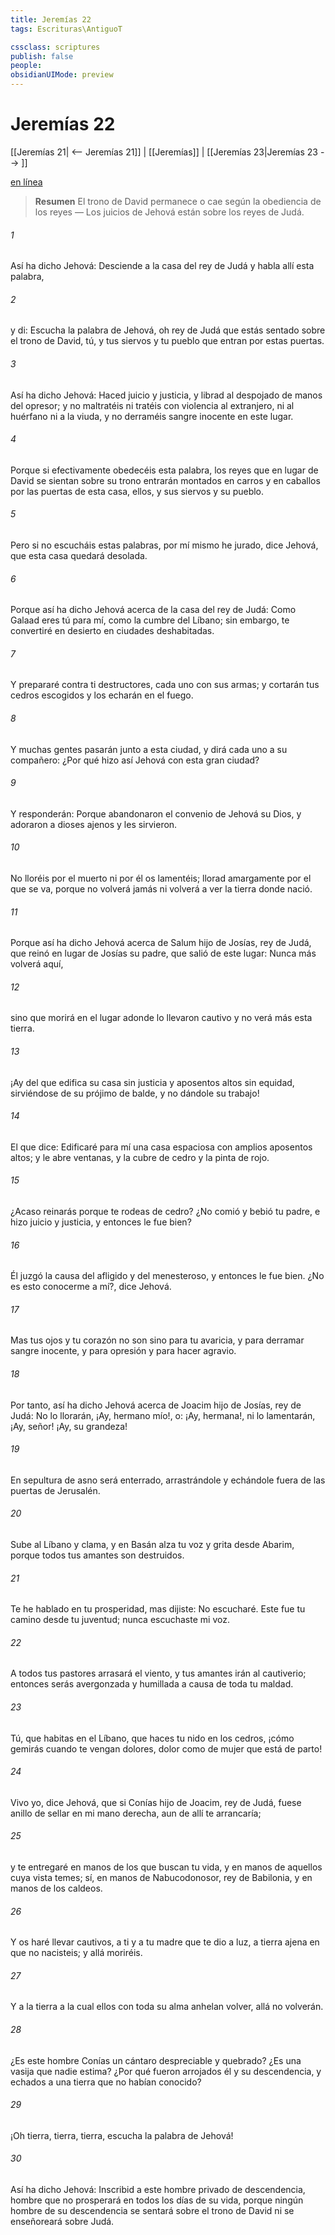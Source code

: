 ```yaml
---
title: Jeremías 22
tags: Escrituras\AntiguoT

cssclass: scriptures
publish: false
people:
obsidianUIMode: preview
---
```


# Jeremías 22
[[Jeremías 21| <-- Jeremías 21]] | [[Jeremías]] | [[Jeremías 23|Jeremías 23 --> ]]

[en línea](https://churchofjesuschrist.org/study/scriptures/ot/jer/22?lang=spa)

> __Resumen__
El trono de David permanece o cae según la obediencia de los reyes — Los juicios de Jehová están sobre los reyes de Judá.

###### 1 
Así ha dicho Jehová: Desciende a la casa del rey de Judá y habla allí esta palabra,

###### 2 
y di: Escucha la palabra de Jehová, oh rey de Judá que estás sentado sobre el trono de David, tú, y tus siervos y tu pueblo que entran por estas puertas.

###### 3 
Así ha dicho Jehová: Haced juicio y justicia, y librad al despojado de manos del opresor; y no maltratéis ni tratéis con violencia al extranjero, ni al huérfano ni a la viuda, y no derraméis sangre inocente en este lugar.

###### 4 
Porque si efectivamente obedecéis esta palabra, los reyes que en lugar de David se sientan sobre su trono entrarán montados en carros y en caballos por las puertas de esta casa, ellos, y sus siervos y su pueblo.

###### 5 
Pero si no escucháis estas palabras, por mí mismo he jurado, dice Jehová, que esta casa quedará desolada.

###### 6 
Porque así ha dicho Jehová acerca de la casa del rey de Judá: Como Galaad eres tú para mí,  como la cumbre del Líbano; sin embargo, te convertiré en desierto  en ciudades deshabitadas.

###### 7 
Y prepararé contra ti destructores, cada uno con sus armas; y cortarán tus cedros escogidos y los echarán en el fuego.

###### 8 
Y muchas gentes pasarán junto a esta ciudad, y dirá cada uno a su compañero: ¿Por qué hizo así Jehová con esta gran ciudad?

###### 9 
Y responderán: Porque abandonaron el convenio de Jehová su Dios, y adoraron a dioses ajenos y les sirvieron.

###### 10 
No lloréis por el muerto ni por él os lamentéis; llorad amargamente por el que se va, porque no volverá jamás ni volverá a ver la tierra donde nació.

###### 11 
Porque así ha dicho Jehová acerca de Salum hijo de Josías, rey de Judá, que reinó en lugar de Josías su padre, que salió de este lugar: Nunca más volverá aquí,

###### 12 
sino que morirá en el lugar adonde lo llevaron cautivo y no verá más esta tierra.

###### 13 
¡Ay del que edifica su casa sin justicia y aposentos altos sin equidad, sirviéndose de su prójimo de balde, y no dándole  su trabajo!

###### 14 
El que dice: Edificaré para mí una casa espaciosa con amplios aposentos altos; y le abre ventanas, y la cubre de cedro y la pinta de rojo.

###### 15 
¿Acaso reinarás porque te rodeas de cedro? ¿No comió y bebió tu padre, e hizo juicio y justicia, y entonces le fue bien?

###### 16 
Él juzgó la causa del afligido y del menesteroso, y entonces le fue bien. ¿No es esto conocerme a mí?, dice Jehová.

###### 17 
Mas tus ojos y tu corazón no son sino para tu avaricia, y para derramar sangre inocente, y para opresión y para hacer agravio.

###### 18 
Por tanto, así ha dicho Jehová acerca de Joacim hijo de Josías, rey de Judá: No lo llorarán,  ¡Ay, hermano mío!, o: ¡Ay, hermana!, ni lo lamentarán,  ¡Ay, señor! ¡Ay, su grandeza!

###### 19 
En sepultura de asno será enterrado, arrastrándole y echándole fuera de las puertas de Jerusalén.

###### 20 
Sube al Líbano y clama, y en Basán alza tu voz y grita desde Abarim, porque todos tus amantes son destruidos.

###### 21 
Te he hablado en tu prosperidad, mas dijiste: No escucharé. Este fue tu camino desde tu juventud; nunca escuchaste mi voz.

###### 22 
A todos tus pastores arrasará el viento, y tus amantes irán al cautiverio; entonces serás avergonzada y humillada a causa de toda tu maldad.

###### 23 
Tú, que habitas en el Líbano, que haces tu nido en los cedros, ¡cómo gemirás cuando te vengan dolores, dolor como de mujer que está de parto!

###### 24 
Vivo yo, dice Jehová, que si Conías hijo de Joacim, rey de Judá, fuese anillo de sellar en mi mano derecha, aun de allí te arrancaría;

###### 25 
y te entregaré en manos de los que buscan tu vida, y en manos de aquellos cuya vista temes; sí, en manos de Nabucodonosor, rey de Babilonia, y en manos de los caldeos.

###### 26 
Y os haré llevar cautivos, a ti y a tu madre que te dio a luz, a tierra ajena en que no nacisteis; y allá moriréis.

###### 27 
Y a la tierra a la cual ellos con toda su alma anhelan volver, allá no volverán.

###### 28 
¿Es este hombre Conías un cántaro despreciable y quebrado? ¿Es una vasija que nadie estima? ¿Por qué fueron arrojados él y su descendencia, y echados a una tierra que no habían conocido?

###### 29 
¡Oh tierra, tierra, tierra, escucha la palabra de Jehová!

###### 30 
Así ha dicho Jehová: Inscribid a este hombre  privado de descendencia, hombre que no prosperará en todos los días de su vida, porque ningún hombre de su descendencia se sentará sobre el trono de David ni se enseñoreará sobre Judá.

